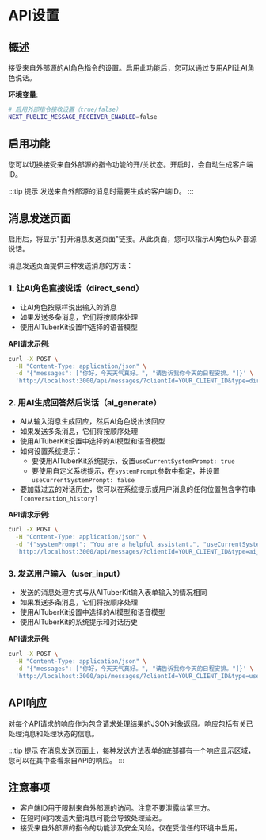 # API设置

## 概述

接受来自外部源的AI角色指令的设置。启用此功能后，您可以通过专用API让AI角色说话。

**环境变量**:

```bash
# 启用外部指令接收设置（true/false）
NEXT_PUBLIC_MESSAGE_RECEIVER_ENABLED=false
```

## 启用功能

您可以切换接受来自外部源的指令功能的开/关状态。开启时，会自动生成客户端ID。

:::tip 提示
发送来自外部源的消息时需要生成的客户端ID。
:::

## 消息发送页面

启用后，将显示"打开消息发送页面"链接。从此页面，您可以指示AI角色从外部源说话。

消息发送页面提供三种发送消息的方法：

### 1. 让AI角色直接说话（direct_send）

- 让AI角色按原样说出输入的消息
- 如果发送多条消息，它们将按顺序处理
- 使用AITuberKit设置中选择的语音模型

**API请求示例**:

```bash
curl -X POST \
  -H "Content-Type: application/json" \
  -d '{"messages": ["你好，今天天气真好。", "请告诉我你今天的日程安排。"]}' \
  'http://localhost:3000/api/messages/?clientId=YOUR_CLIENT_ID&type=direct_send'
```

### 2. 用AI生成回答然后说话（ai_generate）

- AI从输入消息生成回应，然后AI角色说出该回应
- 如果发送多条消息，它们将按顺序处理
- 使用AITuberKit设置中选择的AI模型和语音模型
- 如何设置系统提示：
  - 要使用AITuberKit系统提示，设置`useCurrentSystemPrompt: true`
  - 要使用自定义系统提示，在`systemPrompt`参数中指定，并设置`useCurrentSystemPrompt: false`
- 要加载过去的对话历史，您可以在系统提示或用户消息的任何位置包含字符串`[conversation_history]`

**API请求示例**:

```bash
curl -X POST \
  -H "Content-Type: application/json" \
  -d '{"systemPrompt": "You are a helpful assistant.", "useCurrentSystemPrompt": false, "messages": ["请告诉我你今天的日程安排。"]}' \
  'http://localhost:3000/api/messages/?clientId=YOUR_CLIENT_ID&type=ai_generate'
```

### 3. 发送用户输入（user_input）

- 发送的消息处理方式与从AITuberKit输入表单输入的情况相同
- 如果发送多条消息，它们将按顺序处理
- 使用AITuberKit设置中选择的AI模型和语音模型
- 使用AITuberKit的系统提示和对话历史

**API请求示例**:

```bash
curl -X POST \
  -H "Content-Type: application/json" \
  -d '{"messages": ["你好，今天天气真好。", "请告诉我你今天的日程安排。"]}' \
  'http://localhost:3000/api/messages/?clientId=YOUR_CLIENT_ID&type=user_input'
```

## API响应

对每个API请求的响应作为包含请求处理结果的JSON对象返回。响应包括有关已处理消息和处理状态的信息。

:::tip 提示
在消息发送页面上，每种发送方法表单的底部都有一个响应显示区域，您可以在其中查看来自API的响应。
:::

## 注意事项

- 客户端ID用于限制来自外部源的访问。注意不要泄露给第三方。
- 在短时间内发送大量消息可能会导致处理延迟。
- 接受来自外部源的指令的功能涉及安全风险。仅在受信任的环境中启用。
